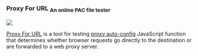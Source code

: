 ### Proxy For URL <sub>An online PAC file tester</sub>

[![](/uploads/2022/02/2022-02-20-proxyforurl-1024x768.jpg)](https://thorsen.pm/proxyforurl)

[Proxy For URL](https://thorsen.pm/proxyforurl) is a tool for testing [proxy
auto-config](https://developer.mozilla.org/en-US/docs/Web/HTTP/Proxy_servers_and_tunneling/Proxy_Auto-Configuration_PAC_file)
JavaScript function that determines whether browser requests go directly to the
destination or are forwarded to a web proxy server.
